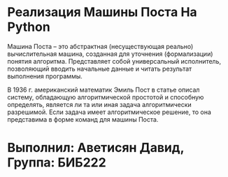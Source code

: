 # Реализация Машины Поста На Python
Машина Поста – это абстрактная (несуществующая реально) вычислительная машина, созданная для уточнения (формализации) понятия алгоритма. Представляет собой универсальный исполнитель, позволяющий вводить начальные данные и читать результат выполнения программы.

В 1936 г. американский математик Эмиль Пост в статье описал систему, обладающую алгоритмической простотой и способную определять, является ли та или иная задача алгоритмически разрешимой. Если задача имеет алгоритмическое решение, то она представима в форме команд для машины Поста.

# Выполнил: Аветисян Давид, Группа: БИБ222
